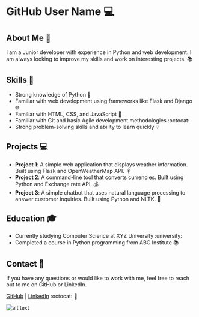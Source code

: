 # GitHub User Name :computer:

## About Me :bust_in_silhouette:

I am a Junior developer with experience in Python and web development. I am always looking to improve my skills and work on interesting projects. :books:

## Skills :wrench:
- Strong knowledge of Python :snake:
- Familiar with web development using frameworks like Flask and Django :globe_with_meridians:
- Familiar with HTML, CSS, and JavaScript :art:
- Familiar with Git and basic Agile development methodologies :octocat:
- Strong problem-solving skills and ability to learn quickly :bulb:

## Projects :computer:
- **Project 1**: A simple web application that displays weather information. Built using Flask and OpenWeatherMap API. :sunny:
- **Project 2**: A command-line tool that converts currencies. Built using Python and Exchange rate API. :moneybag:
- **Project 3**: A simple chatbot that uses natural language processing to answer customer inquiries. Built using Python and NLTK. :speech_balloon:

## Education :mortar_board:
- Currently studying Computer Science at XYZ University :university:
- Completed a course in Python programming from ABC Institute :books:

## Contact :email:
If you have any questions or would like to work with me, feel free to reach out to me on GitHub or LinkedIn.

[GitHub](https://github.com/mattiaitaliano01)  |  [LinkedIn](https://www.linkedin.com/in/mattiaitaliano/) :octocat: :busts_in_silhouette:

![alt text](image_url)
